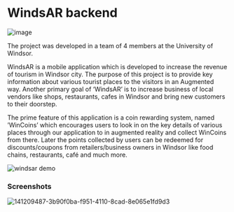 <h1>WindsAR backend</h1>

![image](https://user-images.githubusercontent.com/55654110/149031024-da3f2712-6100-4572-b5e3-99ebcf901a7b.png)

The project was developed in a team of 4 members at the University of Windsor.


WindsAR is a mobile application which is developed to increase the revenue of tourism in Windsor city. The purpose of this project is to provide key information about various tourist places to the visitors in an Augmented way. Another primary goal of ‘WindsAR’ is to increase business of local vendors like shops, restaurants, cafes in Windsor and bring new customers to their doorstep.

The prime feature of this application is a coin rewarding system, named ’WinCoins’ which encourages users to look in on the key details of various places through our application to in augmented reality and collect WinCoins from there. Later the points collected by users can be redeemed for discounts/coupons from retailers/business owners in Windsor like food chains, restaurants, café and much more.

![windsar demo](https://user-images.githubusercontent.com/55654110/149032107-dee8ec0e-6129-478d-b027-7e88d4f88e70.gif)

<h3>Screenshots</h3>

![141209487-3b90f0ba-f951-4110-8cad-8e065e1fd9d3](https://user-images.githubusercontent.com/55654110/149032213-d84ad9ae-57a5-4552-a5eb-cdaec27d1f20.jpg)

